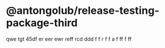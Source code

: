 # @antongolub/release-testing-package-third

qwe tgt 45df er eer ewr reff rcd ddd f f r f f а f ff f ff
